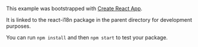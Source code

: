 This example was bootstrapped with [Create React App](https://github.com/facebook/create-react-app).

It is linked to the react-i18n package in the parent directory for development purposes.

You can run `npm install` and then `npm start` to test your package.
